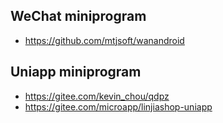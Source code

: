 ## WeChat miniprogram

- https://github.com/mtjsoft/wanandroid


## Uniapp miniprogram

- https://gitee.com/kevin_chou/qdpz
- https://gitee.com/microapp/linjiashop-uniapp